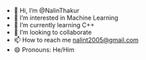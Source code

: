 - 👋 Hi, I’m @NalinThakur
- 👀 I’m interested in Machine Learning
- 🌱 I’m currently learning C++
- 💞️ I’m looking to collaborate 
- 📫 How to reach me nalint2005@gmail.com
- 😄 Pronouns: He/Him


<!---
NalinThakur/NalinThakur is a ✨ special ✨ repository because its `README.md` (this file) appears on your GitHub profile.
You can click the Preview link to take a look at your changes.
--->
